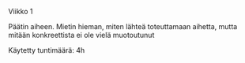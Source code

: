 Viikko 1

Päätin aiheen. Mietin hieman, miten lähteä toteuttamaan aihetta, mutta mitään konkreettista ei ole vielä muotoutunut

Käytetty tuntimäärä: 4h
